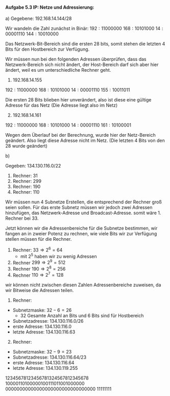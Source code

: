 #### Aufgabe 5.3 IP: Netze und Adressierung:


a)
Gegebene: $192.168.14.144/28$

Wir wandeln die Zahl zunächst in Binär:
$192:11000000$
$168:10101000$
$14:00001110$
$144:10010000$

Das Netzwerk-Bit-Bereich sind die ersten 28 bits, somit stehen die letzten 4 Bits für den Hostbereich zur Verfügung. 

Wir müssen nun bei den folgenden Adressen überprüfen, dass das Netzwerk-Bereich sich nicht ändert, der Host-Bereich darf sich aber hier ändert, weil es um unterschiedliche Rechner geht.


1. $192.168.14.155$

$192:11000000$
$168:10101000$
$14:00001110$
$155:10011011$

Die ersten 28 Bits blieben hier unverändert, also ist diese eine gültige Adresse für das Netz
(Die Adresse liegt also im Netz)

2. $192.168.14.161$

$192:11000000$
$168:10101000$
$14:00001110$
$161:10100001$

Wegen dem Überlauf bei der Berechnung, wurde hier der Netz-Bereich geändert. Also liegt diese Adresse nicht im Netz. (Die letzten 4 Bits von den 28 wurde geändert)

b)

Gegeben: $134.130.116.0/22$
1. Rechner: 31
2. Rechner: 299
3. Rechner: 190
4. Rechner: 110

Wir müssen nun 4 Subnetze Erstellen, die entsprechend der Rechner groß seien sollen.
Für das erste Subnetz müssen wir jedoch zwei Adressen hinzufügen, das Netzwerk-Adresse und Broadcast-Adresse.
somit wäre 1. Rechner bei 33.

Jetzt können wir die Adressenbereiche für die Subnetze bestimmen, wir fangen an in zweier Potenz zu rechnen, wie viele Bits wir zur Verfügung stellen müssen für die Rechner.

1. Rechner: $33 \Rightarrow 2^6 = 64$
	- mit $2^5$ haben wir zu wenig Adressen
2. Rechner $299 \Rightarrow 2^9 = 512$
3. Rechner $190 \Rightarrow 2^8 = 256$
4. Rechner $110 \Rightarrow 2^7 = 128$

wir können nicht zwischen diesen Zahlen Adressenbereiche zuweisen, da wir Bitweise die Adressen teilen.

1. Rechner:

- Subnetzmaske: $32 - 6 = 26$
	- 32 Gesamte Anzahl an Bits und 6 Bits sind für Hostbereich
- Subnetzadresse: $134.130.116.0/26$
- erste Adresse: $134.130.116.0$
- letzte Adresse: $134.130.116.63$

2. Rechner: 

- Subnetzmaske: $32 - 9 = 23$
- Subnetzadresse: $134.130.116.64/23$
- erste Adresse: $134.130.116.64$
- letzte Adresse: $134.130.119.255$


12345678123456781324567812345678
10000110100000100111011001000000
00000000000000000000000000000000
 11111111